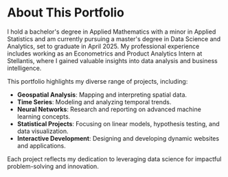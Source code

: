 # About This Portfolio

I hold a bachelor's degree in Applied Mathematics with a minor in Applied Statistics and am currently pursuing a master's degree in Data Science and Analytics, set to graduate in April 2025. My professional experience includes working as an Econometrics and Product Analytics Intern at Stellantis, where I gained valuable insights into data analysis and business intelligence.

This portfolio highlights my diverse range of projects, including:  
- **Geospatial Analysis**: Mapping and interpreting spatial data.  
- **Time Series**: Modeling and analyzing temporal trends.  
- **Neural Networks**: Research and reporting on advanced machine learning concepts.  
- **Statistical Projects**: Focusing on linear models, hypothesis testing, and data visualization.  
- **Interactive Development**: Designing and developing dynamic websites and applications.

Each project reflects my dedication to leveraging data science for impactful problem-solving and innovation.
